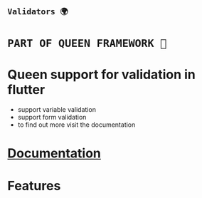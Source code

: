 ## **`Validators 🌍`**

# **`PART OF QUEEN FRAMEWORK 👑`**

# Queen support for validation in flutter

- support variable validation
- support form validation
- to find out more visit the documentation

# [Documentation](https://flutterqueen.github.io/website/)

# Features
